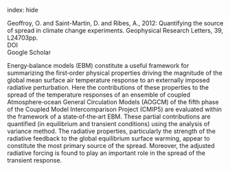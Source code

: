 index: hide

<div class="Citation">

  <div class="Citation-body">
    <div class="Citation-text">Geoffroy, O. and Saint-Martin, D. and Ribes, A., 2012: Quantifying the source of spread in climate change experiments. <span class="Article-journal">Geophysical Research Letters, </span><span class="Article-volume">39, </span>L24703pp.</div>
    <div class="Citation-links">
      <div class="CitationLink" data-href="https://doi.org/10.1029/2012GL054172">
        <div class="CitationLink-icon CitationLink-Doi"></div>
        <div class="CitationLink-text">DOI</div>
      </div>
      <div class="CitationLink" data-href="https://scholar.google.com/scholar?q=10.1029/2012GL054172">
        <div class="CitationLink-icon CitationLink-Scholar"></div>
        <div class="CitationLink-text">Google Scholar</div>
      </div>
    </div>
  </div>
</div>

Energy‐balance models (EBM) constitute a useful framework for summarizing the first‐order physical properties driving the magnitude of the global mean surface air temperature response to an externally imposed radiative perturbation. Here the contributions of these properties to the spread of the temperature responses of an ensemble of coupled Atmosphere‐ocean General Circulation Models (AOGCM) of the fifth phase of the Coupled Model Intercomparison Project (CMIP5) are evaluated within the framework of a state‐of‐the‐art EBM. These partial contributions are quantified (in equilibrium and transient conditions) using the analysis of variance method. The radiative properties, particularly the strength of the radiative feedback to the global equilibrium surface warming, appear to constitute the most primary source of the spread. Moreover, the adjusted radiative forcing is found to play an important role in the spread of the transient response.

<div class="Citation-copy">

</div>
